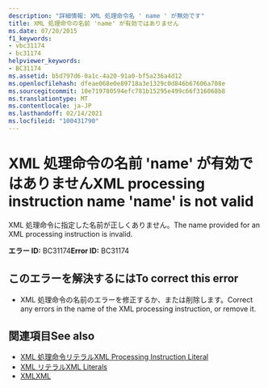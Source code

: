 ```yaml
---
description: "詳細情報: XML 処理命令名 ' name ' が無効です"
title: XML 処理命令の名前 'name' が有効ではありません
ms.date: 07/20/2015
f1_keywords:
- vbc31174
- bc31174
helpviewer_keywords:
- BC31174
ms.assetid: b5d797d6-0a1c-4a20-91a0-bf5a236a4d12
ms.openlocfilehash: dfeae068e0e89718a3e1329c0d846b67606a708e
ms.sourcegitcommit: 10e719780594efc781b15295e499c66f316068b8
ms.translationtype: MT
ms.contentlocale: ja-JP
ms.lasthandoff: 02/14/2021
ms.locfileid: "100431790"
---
```

# <a name="xml-processing-instruction-name-name-is-not-valid"></a><span data-ttu-id="8a4c4-103">XML 処理命令の名前 'name' が有効ではありません</span><span class="sxs-lookup"><span data-stu-id="8a4c4-103">XML processing instruction name 'name' is not valid</span></span>

<span data-ttu-id="8a4c4-104">XML 処理命令に指定した名前が正しくありません。</span><span class="sxs-lookup"><span data-stu-id="8a4c4-104">The name provided for an XML processing instruction is invalid.</span></span>  
  
 <span data-ttu-id="8a4c4-105">**エラー ID:** BC31174</span><span class="sxs-lookup"><span data-stu-id="8a4c4-105">**Error ID:** BC31174</span></span>  
  
## <a name="to-correct-this-error"></a><span data-ttu-id="8a4c4-106">このエラーを解決するには</span><span class="sxs-lookup"><span data-stu-id="8a4c4-106">To correct this error</span></span>  
  
- <span data-ttu-id="8a4c4-107">XML 処理命令の名前のエラーを修正するか、または削除します。</span><span class="sxs-lookup"><span data-stu-id="8a4c4-107">Correct any errors in the name of the XML processing instruction, or remove it.</span></span>  
  
## <a name="see-also"></a><span data-ttu-id="8a4c4-108">関連項目</span><span class="sxs-lookup"><span data-stu-id="8a4c4-108">See also</span></span>

- [<span data-ttu-id="8a4c4-109">XML 処理命令リテラル</span><span class="sxs-lookup"><span data-stu-id="8a4c4-109">XML Processing Instruction Literal</span></span>](../language-reference/xml-literals/xml-processing-instruction-literal.md)
- [<span data-ttu-id="8a4c4-110">XML リテラル</span><span class="sxs-lookup"><span data-stu-id="8a4c4-110">XML Literals</span></span>](../language-reference/xml-literals/index.md)
- [<span data-ttu-id="8a4c4-111">XML</span><span class="sxs-lookup"><span data-stu-id="8a4c4-111">XML</span></span>](../programming-guide/language-features/xml/index.md)
